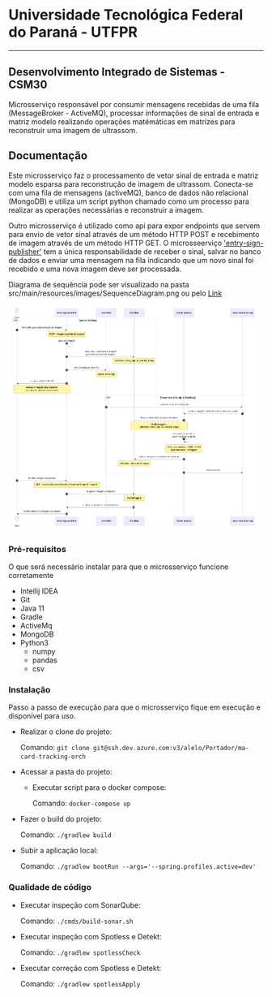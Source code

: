 # Universidade Tecnológica Federal do Paraná - UTFPR
___
## Desenvolvimento Integrado de Sistemas - CSM30

Microsserviço responsável por consumir mensagens recebidas de uma fila (MessageBroker - ActiveMQ),
processar informações de sinal de entrada e matriz modelo realizando operações matémáticas em matrizes
para reconstruir uma imagem de ultrassom.

## Documentação
  Este microsserviço faz o processamento de vetor sinal de entrada e matriz modelo esparsa para reconstrução
  de imagem de ultrassom. Conecta-se com uma fila de mensagens (activeMQ), banco de dados não relacional (MongoDB)
  e utiliza um script python chamado como um processo para realizar as operações necessárias e reconstruir a imagem.

  Outro microsserviço é utilizado como api para expor endpoints que servem para envio de vetor sinal através de um
  método HTTP POST e recebimento de imagem através de um método HTTP GET. O microsseerviço
  ['entry-sign-publisher'](https://github.com/saulobergamo/entry-sign-publisher) tem a única responsabilidade de
  receber o sinal, salvar no banco de dados e enviar uma mensagem na fila indicando que um novo sinal foi recebido e
  uma nova imagem deve ser processada.

  Diagrama de sequência pode ser visualizado na pasta src/main/resources/images/SequenceDiagram.png ou
  pelo [Link](https://mermaid.live/edit#pako:eNqVVdtu00AQ_ZWVJYQQcXNpE1ILghpSoQq1DaR9KLJUrb2TdCV71-wlJK3yMYgHnnhCfEF-jNm1kzgFIZASxfHO7Zw5M_sQpJJBEAUaPlkQKYw4nSmaxyIWNDVSkQWhmlxrULEoqDI85QUVhpxOxu4AhFHLUPOZCAubZFzfPTY8OX_vDE9Sw-dw_n7_cDR0ZyNq6JBq2D8b37iz8dLcSUEKJVPQet_i7MNw4mx4TmcQKkgsz1iYlPV4BNZIYfPE1eRdiUUgxMhaykUYDgaIJkIsc06J5oJmBG0pUZBKoY2y62_rr5IwKDMhOUIaIHKOsbzn-HJyFZGmP9XNB5fkguawatoik5S55GiHibz1DDC2zctgZ4xsj5-NhhHRNJtXVTTIJhKBjfXLRA3-vToXMJVZBsi-FFHZrltHz62RtxVjt95vVwV2bENGDkK7mGXGKc9oPbo3RNlYiGpC2KEdLCKsUhdYJpDJ1cnV9YR0Wi1y-a4eZdEoSUQ8kOC7LS8-ZyG1AcWl8sAdYpsZukNbo-E7w-pAIN1PnhAq2CPt7Le9lMMflbNviCCREye1yKeX2I2SCldERZDQLqIzcrDHNxv-tmAaRDhHJit9QfUfsMV2_QUBugDjG3R3PUusTp33HNwIli5CkoSK1HeaUSZ1ncTxTcP5Tblgw-VZRWBIkLTm4D8E4Avw9W9oXf_gCLfimvp4xM-g2oHxneNM7hcUEWt4xu8RhyY0m0nFTY6Pb95enCJ-_PnwBzFjXLoVcllQbSy2lTidKMioWf9A7hwlXhq5_Jv6UTmKamlFhVjvIJf9VWCsEkTbtFw2dTFd1zZHUklotzu0zHArGVpTpS1wzhn9bVm8Pa3vCiZTiyIyF35NrZpMfhZuZ7yuhPPqafXwtDZXzx2yTQq142THyD4N5JEyXKjR0EUKN6PnQ9X5dXtVTKXKKe6XnyVX-4Ptx7XWhO1I4scx1Dvy5HkSYxE0ghwwGmd42zzEgpA4MHeQQxxE-MhgSrE_cRCLFZq6zT1ZijSIpjTT0AhswajZ3E6P3p4yjmOyfYl3w0cp8_r_IHoIFkEUHrWOD_qdw37_sNXt9Y5avUawdK_bnYP-8VGn_6LdOj580V01gnsfoXPQ6bW7x_httzrdfqeNDuCznZfXpr89V78AeDaQGQ)

  ![img.png](SequenceDiagram.png)
### Pré-requisitos

O que será necessário instalar para que o microsserviço funcione corretamente

- Intellij IDEA
- Git
- Java 11
- Gradle
- ActiveMq
- MongoDB
- Python3
  - numpy
  - pandas
  - csv


### Instalação

Passo a passo de execução para que o microsserviço fique em execução e disponível para uso.

- Realizar o clone do projeto:

  Comando: ```git clone git@ssh.dev.azure.com:v3/alelo/Portador/ma-card-tracking-orch```

- Acessar a pasta do projeto:

  - Executar script para o docker compose:

    Comando: ```docker-compose up```


- Fazer o build do projeto:

  Comando: ```./gradlew build```


- Subir a aplicação local:

  Comando: ```./gradlew bootRun --args='--spring.profiles.active=dev'```

### Qualidade de código

- Executar inspeção com SonarQube:

  Comando: ```./cmds/build-sonar.sh```


- Executar inspeção com Spotless e Detekt:

  Comando: ```./gradlew spotlessCheck```


- Executar correção com Spotless e Detekt:

  Comando: ```./gradlew spotlessApply```
